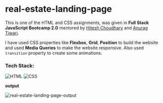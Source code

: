 # real-estate-landing-page

This is one of the HTML and CSS assignments, was given in **Full Stack JavaScript Bootcamp 2.0** mentored by [Hitesh Choudhary](https://github.com/hiteshchoudhary) and [Anurag Tiwari](https://github.com/anuragtiwarime).

I have used CSS properties like **Flexbox**, **Grid**, **Position** to build the website and used **Media Queries** to make the website responsive. Also used `transition` property to create some animations.

### Tech Stack:

![HTML](https://img.shields.io/badge/HTML5-E34F26?style=for-the-badge&logo=html5&logoColor=white)
![CSS](https://img.shields.io/badge/CSS3-1572B6?style=for-the-badge&logo=css3&logoColor=white)

**output**

![real-estate-landing-page-output](real-estate-landing-page-output.png)
